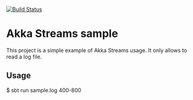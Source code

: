 [![Build Status](https://travis-ci.org/taggiasco/akka-streams-logreader.svg?branch=master)](https://travis-ci.org/taggiasco/akka-streams-logreader)

# Akka Streams sample

This project is a simple example of Akka Streams usage. It only allows to read a log file.



## Usage

$ sbt run sample.log 400-800
